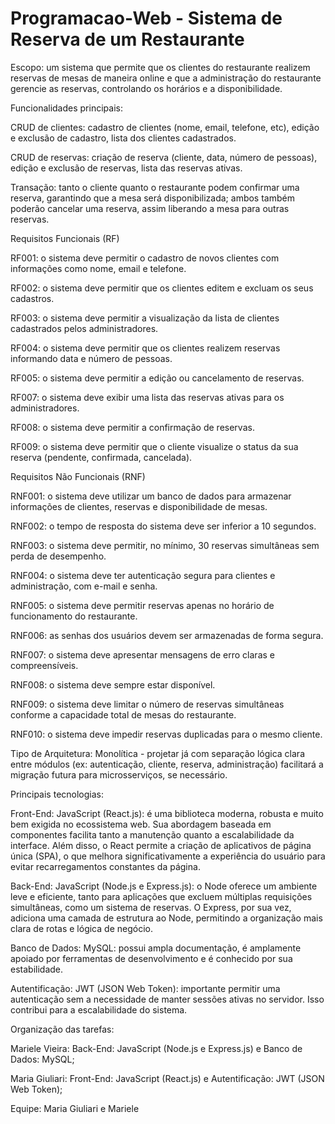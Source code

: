# Programacao-Web - Sistema de Reserva de um Restaurante

Escopo: um sistema que permite que os clientes do restaurante realizem reservas de mesas de maneira online e que a administração do restaurante gerencie as reservas, controlando os horários e a disponibilidade. 

Funcionalidades principais:

CRUD de clientes: cadastro de clientes (nome, email, telefone, etc), edição e exclusão de cadastro, lista dos clientes cadastrados.

CRUD de reservas: criação de reserva (cliente, data, número de pessoas), edição e exclusão de reservas, lista das reservas ativas. 

Transação: tanto o cliente quanto o restaurante podem confirmar uma reserva, garantindo que a mesa será disponibilizada; ambos também poderão cancelar uma reserva, assim liberando a mesa para outras reservas. 

Requisitos Funcionais (RF)

RF001: o sistema deve permitir o cadastro de novos clientes com informações como nome, email e telefone. 

RF002: o sistema deve permitir que os clientes editem e excluam os seus cadastros. 

RF003: o sistema deve permitir a visualização da lista de clientes cadastrados pelos administradores. 

RF004: o sistema deve permitir que os clientes realizem reservas informando data e número de pessoas.  

RF005: o sistema deve permitir a edição ou cancelamento de reservas. 

RF007: o sistema deve exibir uma lista das reservas ativas para os administradores. 

RF008: o sistema deve permitir a confirmação de reservas. 

RF009: o sistema deve permitir que o cliente visualize o status da sua reserva (pendente, confirmada, cancelada). 

Requisitos Não Funcionais (RNF)

RNF001: o sistema deve utilizar um banco de dados para armazenar informações de clientes, reservas e disponibilidade de mesas.

RNF002: o tempo de resposta do sistema deve ser inferior a 10 segundos.

RNF003: o sistema deve permitir, no mínimo, 30 reservas simultâneas sem perda de desempenho.

RNF004: o sistema deve ter autenticação segura para clientes e administração, com e-mail e senha.

RNF005: o sistema deve permitir reservas apenas no horário de funcionamento do restaurante. 

RNF006: as senhas dos usuários devem ser armazenadas de forma segura. 

RNF007: o sistema deve apresentar mensagens de erro claras e compreensíveis. 

RNF008: o sistema deve sempre estar disponível. 

RNF009: o sistema deve limitar o número de reservas simultâneas conforme a capacidade total de mesas do restaurante. 

RNF010: o sistema deve impedir reservas duplicadas para o mesmo cliente. 

Tipo de Arquitetura: Monolítica - projetar já com separação lógica clara entre módulos (ex: autenticação, cliente, reserva, administração) facilitará a migração futura para microsserviços, se necessário.

Principais tecnologias: 

Front-End: JavaScript (React.js): é uma biblioteca moderna, robusta e muito bem exigida no ecossistema web. Sua abordagem baseada em componentes facilita tanto a manutenção quanto a escalabilidade da interface. Além disso, o React permite a criação de aplicativos de página única (SPA), o que melhora significativamente a experiência do usuário para evitar recarregamentos constantes da página.

Back-End: JavaScript (Node.js e Express.js): o Node oferece um ambiente leve e eficiente, tanto para aplicações que excluem múltiplas requisições simultâneas, como um sistema de reservas. O Express, por sua vez, adiciona uma camada de estrutura ao Node, permitindo a organização mais clara de rotas e lógica de negócio.

Banco de Dados: MySQL: possui ampla documentação, é amplamente apoiado por ferramentas de desenvolvimento e é conhecido por sua estabilidade. 

Autentificação: JWT (JSON Web Token): importante permitir uma autenticação sem a necessidade de manter sessões ativas no servidor. Isso contribui para a escalabilidade do sistema. 

Organização das tarefas:

Mariele Vieira: Back-End: JavaScript (Node.js e Express.js) e Banco de Dados: MySQL; 

Maria Giuliari: Front-End: JavaScript (React.js) e Autentificação: JWT (JSON Web Token);

Equipe: Maria Giuliari e Mariele
